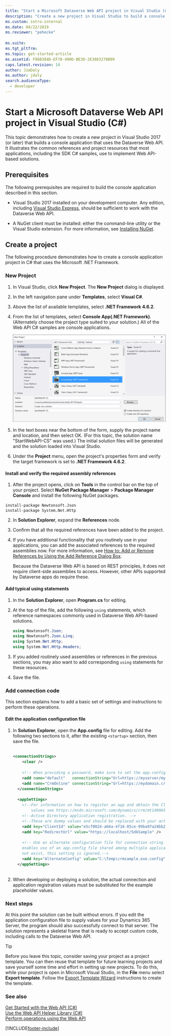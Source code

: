```yaml
---
title: "Start a Microsoft Dataverse Web API project in Visual Studio (C#) (Dataverse)| MicrosoftDocs"
description: "Create a new project in Visual Studio to build a console application that uses Microsoft Dataverse Web API"
ms.custom: intro-internal
ms.date: 04/22/2019
ms.reviewer: "pehecke"

ms.suite: 
ms.tgt_pltfrm: 
ms.topic: get-started-article
ms.assetid: F96B384D-EF70-490D-BE3D-2E3883278B99
caps.latest.revision: 14
author: JimDaly
ms.author: jdaly
search.audienceType: 
  - developer
---
```

# Start a Microsoft Dataverse Web API project in Visual Studio (C#)

This topic demonstrates how to create a new project in Visual Studio 2017 (or later) that builds a console application that uses the Dataverse Web API. It illustrates the common references and project resources that most applications, including the SDK C# samples, use to implement Web API-based solutions.  
  
<a name="bkmk_prerequisites"></a>   
## Prerequisites  
 The following prerequisites are required to build the console application described in this section.  
  
- Visual Studio 2017 installed on your development computer. Any edition, including [Visual Studio Express](https://www.visualstudio.com/products/visual-studio-express-vs.aspx), should be sufficient to work with the Dataverse Web API.
  
- A NuGet client must be installed: either the command-line utility or the Visual Studio extension. For more information, see [Installing NuGet](https://docs.nuget.org/consume/installing-nuget).  
  
<a name="bkmk_createProject"></a>   

## Create a project  
The following procedure demonstrates how to create a console application project in C# that uses the Microsoft .NET Framework.
  
<a name="bkmk_newProject"></a> 

### New Project  
  
1. In Visual Studio, click **New Project**. The **New Project** dialog is displayed.  
  
2. In the left navigation pane under **Templates**, select **Visual C#**.  
  
3. Above the list of available templates, select **.NET Framework 4.6.2**.  
  
4. From the list of templates, select **Console App(.NET Framework)**. (Alternately choose the project type suited to your solution.)  All of the Web API C# samples are console applications.  
  
   ![A new console app project dialog in Dataverse.](media/new-project.PNG "A new console app project dialog in Dataverse")  
  
5. In the text boxes near the bottom of the form, supply the project name and location, and then select OK. (For this topic, the solution name "StartWebAPI-CS" was used.) The initial solution files will be generated and the solution loaded into Visual Studio.  
  
6. Under the **Project** menu, open the project's properties form and verify the target framework is set to **.NET Framework 4.6.2**.  
  
#### Install and verify the required assembly references  

1. After the project opens, click on **Tools** in the control bar on the top of your project. Select **NuGet Package Manager** > **Package Manager Console** and install the following NuGet packages.

```
install-package Newtonsoft.Json
install-package System.Net.Http
```
2. In **Solution Explorer**, expand the **References** node.  
  
3. Confirm that all the required references have been added to the project.  
  
4. If you have additional functionality that you routinely use in your applications, you can add the associated references to the required assemblies now. For more information, see [How to: Add or Remove References by Using the Add Reference Dialog Box](/previous-versions/wkze6zky(v=vs.140)).  
  
   Because the Dataverse Web API is based on REST principles, it does not require client-side assemblies to access.  However, other APIs supported by Dataverse apps do require these.
  
#### Add typical using statements  
  
1.  In the **Solution Explorer**, open **Program.cs** for editing.  
  
2.  At the top of the file, add the following `using` statements, which reference namespaces commonly used in Dataverse Web API-based solutions.  
  
    ```csharp
    using Newtonsoft.Json;  
    using Newtonsoft.Json.Linq;  
    using System.Net.Http;  
    using System.Net.Http.Headers;
    ```  
  
3.  If you added routinely used assemblies or references in the previous sections, you may also want to add corresponding `using` statements for these resources.  
  
4.  Save the file.  
  
<a name="bkmk_addConnectionCode"></a>

### Add connection code

This section explains how to add a basic set of settings and instructions to perform these operations.  
  
#### Edit the application configuration file
  
1.  In **Solution Explorer**, open the **App.config** file for editing.  Add the following two sections to it, after the existing `<startup>` section, then save the file.  
  
    ```xml  
  
    <connectionStrings>  
        <clear />  
  
        <!-- When providing a password, make sure to set the app.config file's security so that only you can read it. -->  
        <add name="default"   connectionString="Url=https://myserver/myorg/; Username=name; Password=password; Domain=domain" />  
        <add name="CrmOnline" connectionString="Url=https://mydomain.crm.dynamics.com/; Username=someone@mydomain.onmicrosoft.com; Password=password" />  
      </connectionStrings>  
  
      <appSettings>  
        <!--For information on how to register an app and obtain the ClientId and RedirectUrl  
            values see https://msdn.microsoft.com/dynamics/crm/mt149065 -->  
        <!--Active Directory application registration. -->  
        <!--These are dummy values and should be replaced with your actual app registration values.-->  
        <add key="ClientId" value="e5cf0024-a66a-4f16-85ce-99ba97a24bb2" />  
        <add key="RedirectUrl" value="https://localhost/SdkSample" />  
  
        <!-- Use an alternate configuration file for connection string and setting values. This optional setting  
        enables use of an app.config file shared among multiple applications. If the specified file does  
        not exist, this setting is ignored.-->  
        <add key="AlternateConfig" value="C:\Temp\crmsample.exe.config"/>  
      </appSettings>  
  
    ```  
  
2.  When developing or deploying a solution, the actual connection and application registration values must be substituted for the example placeholder values.  
  
### Next steps

 At this point the solution can be built without errors. If you edit the application configuration file to supply values for your Dynamics 365 Server, the program should also successfully connect to that server. The solution represents a skeletal frame that is ready to accept custom code, including calls to the Dataverse Web API.  
  
> [!TIP]
>  Before you leave this topic, consider saving your project as a project template. You can then reuse that template for future learning projects and save yourself some time and effort in setting up new projects. To do this, while your project is open in Microsoft Visual Studio, in the **File** menu select **Export template**. Follow the [Export Template Wizard](/previous-versions/visualstudio/visual-studio-2015/ide/how-to-create-project-templates) instructions to create the template.  
  
### See also

 [Get Started with the Web API (C#)](get-started-dynamics-365-web-api-csharp.md)   
 [Use the Web API Helper Library (C#)](./enhanced-quick-start.md)   
 [Perform operations using the Web API](perform-operations-web-api.md)

[!INCLUDE[footer-include](../../../includes/footer-banner.md)]
